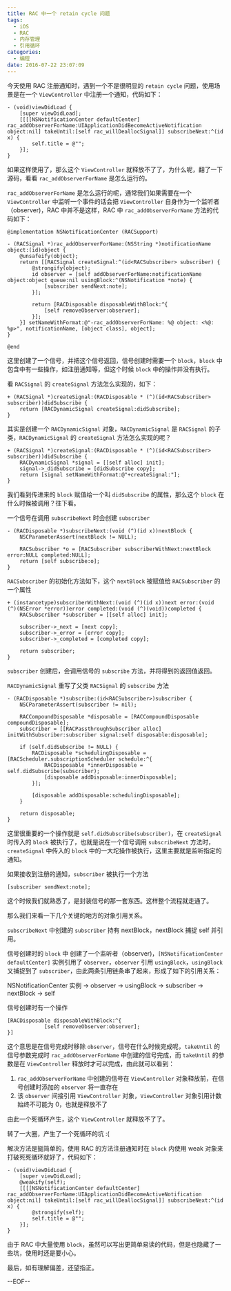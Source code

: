 ```yaml
---
title: RAC 中一个 retain cycle 问题
tags:
  - iOS
  - RAC
  - 内存管理
  - 引用循环
categories:
  - 编程
date: 2016-07-22 23:07:09
---
```


今天使用 RAC 注册通知时，遇到一个不是很明显的 `retain cycle` 问题，使用场景是在一个 `ViewController` 中注册一个通知，代码如下：

```
- (void)viewDidLoad {
    [super viewDidLoad];
    [[[[NSNotificationCenter defaultCenter] rac_addObserverForName:UIApplicationDidBecomeActiveNotification object:nil] takeUntil:[self rac_willDeallocSignal]] subscribeNext:^(id x) {
        self.title = @"";
    }];
}
```

<!-- more -->

如果这样使用了，那么这个 `ViewController` 就释放不了了，为什么呢，翻了一下源码，看看 `rac_addObserverForName` 是怎么运行的。

`rac_addObserverForName` 是怎么运行的呢，通常我们如果需要在一个 `ViewController` 中监听一个事件的话会把 `ViewController` 自身作为一个监听者（observer)，RAC 中并不是这样，RAC 中 `rac_addObserverForName` 方法的代码如下：


```
@implementation NSNotificationCenter (RACSupport)

- (RACSignal *)rac_addObserverForName:(NSString *)notificationName object:(id)object {
	@unsafeify(object);
	return [[RACSignal createSignal:^(id<RACSubscriber> subscriber) {
		@strongify(object);
		id observer = [self addObserverForName:notificationName object:object queue:nil usingBlock:^(NSNotification *note) {
			[subscriber sendNext:note];
		}];

		return [RACDisposable disposableWithBlock:^{
			[self removeObserver:observer];
		}];
	}] setNameWithFormat:@"-rac_addObserverForName: %@ object: <%@: %p>", notificationName, [object class], object];
}

@end
```

这里创建了一个信号，并把这个信号返回，信号创建时需要一个 `block`，`block` 中包含中有一些操作，如注册通知等，但这个时候 `block` 中的操作并没有执行。

看 `RACSignal` 的 `createSignal` 方法怎么实现的，如下：

```
+ (RACSignal *)createSignal:(RACDisposable * (^)(id<RACSubscriber> subscriber))didSubscribe {
	return [RACDynamicSignal createSignal:didSubscribe];
}
```
其实是创建一个 `RACDynamicSignal` 对象，`RACDynamicSignal` 是 `RACSignal` 的子类，`RACDynamicSignal` 的 `createSignal` 方法怎么实现的呢？

```
+ (RACSignal *)createSignal:(RACDisposable * (^)(id<RACSubscriber> subscriber))didSubscribe {
	RACDynamicSignal *signal = [[self alloc] init];
	signal->_didSubscribe = [didSubscribe copy];
	return [signal setNameWithFormat:@"+createSignal:"];
}
```

我们看到传进来的 `block` 赋值给一个叫 `didSubscribe` 的属性，那么这个 `block` 在什么时候被调用？往下看。

一个信号在调用 `subscribeNext` 时会创建 `subscriber`

```
- (RACDisposable *)subscribeNext:(void (^)(id x))nextBlock {
	NSCParameterAssert(nextBlock != NULL);
	
	RACSubscriber *o = [RACSubscriber subscriberWithNext:nextBlock error:NULL completed:NULL];
	return [self subscribe:o];
}
```

`RACSubscriber` 的初始化方法如下，这个 `nextBlock` 被赋值给 `RACSubscriber` 的一个属性

```
+ (instancetype)subscriberWithNext:(void (^)(id x))next error:(void (^)(NSError *error))error completed:(void (^)(void))completed {
	RACSubscriber *subscriber = [[self alloc] init];

	subscriber->_next = [next copy];
	subscriber->_error = [error copy];
	subscriber->_completed = [completed copy];

	return subscriber;
}
```

`subscriber` 创建后，会调用信号的 `subscribe` 方法，并将得到的返回值返回。

`RACDynamicSignal` 重写了父类 `RACSignal` 的 `subscribe` 方法

```
- (RACDisposable *)subscribe:(id<RACSubscriber>)subscriber {
	NSCParameterAssert(subscriber != nil);

	RACCompoundDisposable *disposable = [RACCompoundDisposable compoundDisposable];
	subscriber = [[RACPassthroughSubscriber alloc] initWithSubscriber:subscriber signal:self disposable:disposable];

	if (self.didSubscribe != NULL) {
		RACDisposable *schedulingDisposable = [RACScheduler.subscriptionScheduler schedule:^{
			RACDisposable *innerDisposable = self.didSubscribe(subscriber);
			[disposable addDisposable:innerDisposable];
		}];

		[disposable addDisposable:schedulingDisposable];
	}
	
	return disposable;
}
```

这里很重要的一个操作就是 `self.didSubscribe(subscriber)`，在 `createSignal` 时传入的 `block` 被执行了，也就是说在一个信号调用 `subscribeNext` 方法时，`createSignal` 中传入的 `block` 中的一大坨操作被执行，这里主要就是监听指定的通知。

如果接收到注册的通知，`subscriber` 被执行一个方法

```
[subscriber sendNext:note];
```

这个时候我们就熟悉了，是封装信号的那一套东西。这样整个流程就走通了。

那么我们来看一下几个关键的地方的对象引用关系。

`subscribeNext` 中创建的 `subscriber` 持有 nextBlock，nextBlock 捕捉 self 并引用。

信号创建时的 `block` 中 创建了一个监听者（observer)，`[NSNotificationCenter defaultCenter]` 实例引用了 `observer`，`observer` 引用 `usingBlock`，`usingBlock` 又捕捉到了 `subscriber`，由此两条引用链条串了起来，形成了如下的引用关系：

NSNotificationCenter 实例 -> observer -> usingBlock -> subscriber -> nextBlock -> self

信号创建时有一个操作

```
[RACDisposable disposableWithBlock:^{
			[self removeObserver:observer];
}]
```

这个意思是在信号完成时移除 `observer`，信号在什么时候完成呢，`takeUntil` 的信号参数完成时 `rac_addObserverForName` 中创建的信号完成，而 `takeUntil` 的参数是在 `ViewController` 释放时才可以完成，由此就可以看到：

1. `rac_addObserverForName` 中创建的信号在 `ViewController` 对象释放前，在信号创建时添加的 `observer` 将一直存在
2. 该 `observer` 间接引用 `ViewController` 对象，`ViewController` 对象引用计数始终不可能为 0，也就是释放不了

由此一个死循环产生，这个 `ViewController` 就释放不了了。

转了一大圈，产生了一个死循环的坑 :(

解决方法是挺简单的，使用 RAC 的方法注册通知时在 `block` 内使用 weak 对象来打破死死循环就好了，代码如下：

```
- (void)viewDidLoad {
    [super viewDidLoad];
    @weakify(self);
    [[[[NSNotificationCenter defaultCenter] rac_addObserverForName:UIApplicationDidBecomeActiveNotification object:nil] takeUntil:[self rac_willDeallocSignal]] subscribeNext:^(id x) {
        @strongify(self);
        self.title = @"";
    }];
}
```

由于 RAC 中大量使用 `block`，虽然可以写出更简单易读的代码，但是也隐藏了一些坑，使用时还是要小心。

最后，如有理解偏差，还望指正。

--EOF--




